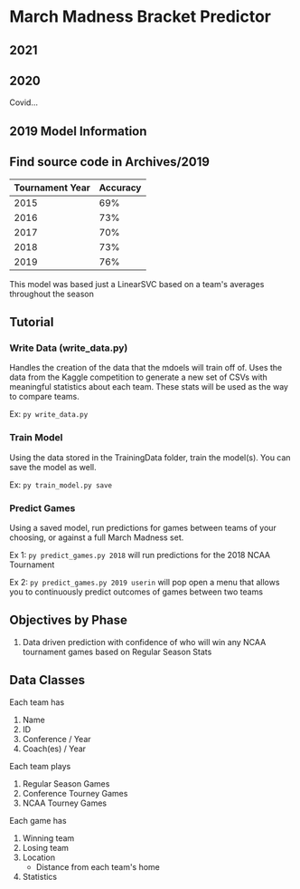 # March Madness Bracket Predictor

## 2021


## 2020 
Covid...

## 2019 Model Information
## Find source code in Archives/2019
| Tournament Year | Accuracy |
| --- | --- |
| 2015 | 69% |
| 2016 | 73% |
| 2017 | 70% |
| 2018 | 73% |
| 2019 | 76% |

This model was based just a LinearSVC based on a team's averages throughout the season

## Tutorial
### Write Data (write_data.py)
Handles the creation of the data that the mdoels will train off of.
Uses the data from the Kaggle competition to generate a new set of CSVs with meaningful statistics about each team.
These stats will be used as the way to compare teams.

Ex: `py write_data.py`

### Train Model
Using the data stored in the TrainingData folder, train the model(s).
You can save the model as well.

Ex: `py train_model.py save`

### Predict Games
Using a saved model, run predictions for games between teams of your choosing, or against a full March Madness set.

Ex 1: `py predict_games.py 2018` will run predictions for the 2018 NCAA Tournament 

Ex 2: `py predict_games.py 2019 userin` will pop open a menu that allows you to continuously predict outcomes of games between two teams 

## Objectives by Phase
1. Data driven prediction with confidence of who will win any NCAA tournament games based on Regular Season Stats


## Data Classes
Each team has
1. Name
2. ID
3. Conference / Year
4. Coach(es) / Year

Each team plays
1. Regular Season Games
2. Conference Tourney Games
3. NCAA Tourney Games

Each game has
1. Winning team
2. Losing team
3. Location
    - Distance from each team's home
4. Statistics

